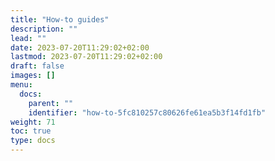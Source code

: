 ```yaml
---
title: "How-to guides"
description: ""
lead: ""
date: 2023-07-20T11:29:02+02:00
lastmod: 2023-07-20T11:29:02+02:00
draft: false
images: []
menu:
  docs:
    parent: ""
    identifier: "how-to-5fc810257c80626fe61ea5b3f14fd1fb"
weight: 71
toc: true
type: docs
---
```

